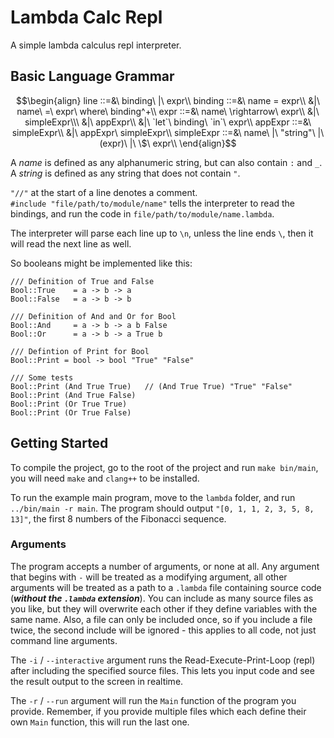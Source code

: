# Lambda Calc Repl

A simple lambda calculus repl interpreter.

## Basic Language Grammar

```math
\begin{align}

line ::=&\ binding\ |\ expr\\
binding ::=&\ name = expr\\
        &|\ name\ =\ expr\ where\ binding^+\\
expr ::=&\ name\ \rightarrow\ expr\\
        &|\ simpleExpr\\\
        &|\ appExpr\\
        &|\ `let`\ binding\ `in`\ expr\\
appExpr ::=&\ simpleExpr\\
        &|\ appExpr\ simpleExpr\\
simpleExpr ::=&\ name\ |\ "string"\ |\ (expr)\ |\ \$\ expr\\

\end{align}
```

A $name$ is defined as any alphanumeric string, but can also contain `:` and `_`.\
A $string$ is defined as any string that does not contain `"`.

`"//"` at the start of a line denotes a comment.\
`#include "file/path/to/module/name"` tells the interpreter to read the bindings, and run the code in `file/path/to/module/name.lambda`.

The interpreter will parse each line up to `\n`, unless the line ends `\`, then it will read the next line as well.

So booleans might be implemented like this:
```
/// Definition of True and False
Bool::True    = a -> b -> a
Bool::False   = a -> b -> b

/// Definition of And and Or for Bool
Bool::And     = a -> b -> a b False
Bool::Or      = a -> b -> a True b

/// Defintion of Print for Bool
Bool::Print = bool -> bool "True" "False"

/// Some tests
Bool::Print (And True True)   // (And True True) "True" "False"
Bool::Print (And True False)
Bool::Print (Or True True)
Bool::Print (Or True False)
```

## Getting Started

To compile the project, go to the root of the project and run `make bin/main`, you will need `make` and `clang++` to be installed.

To run the example main program, move to the `lambda` folder, and run `../bin/main -r main`. The program should output `"[0, 1, 1, 2, 3, 5, 8, 13]"`, the first 8 numbers of the Fibonacci sequence.

### Arguments

The program accepts a number of arguments, or none at all. Any argument that begins with `-` will be treated as a modifying argument, all other arguments will be treated as a path to a `.lambda` file containing source code (***without the `.lambda` extension***). You can include as many source files as you like, but they will overwrite each other if they define variables with the same name. Also, a file can only be included once, so if you include a file twice, the second include will be ignored - this applies to all code, not just command line arguments.

The `-i` / `--interactive` argument runs the Read-Execute-Print-Loop (repl) after including the specified source files. This lets you input code and see the result output to the screen in realtime.

The `-r` / `--run` argument will run the `Main` function of the program you provide. Remember, if you provide multiple files which each define their own `Main` function, this will run the last one.
